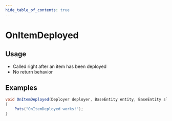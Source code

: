 ```yaml
---
hide_table_of_contents: true
---
```


# OnItemDeployed

## Usage

* Called right after an item has been deployed
* No return behavior

## Examples

```csharp title=""
void OnItemDeployed(Deployer deployer, BaseEntity entity, BaseEntity slotEntity)
{
    Puts("OnItemDeployed works!");
}
```
